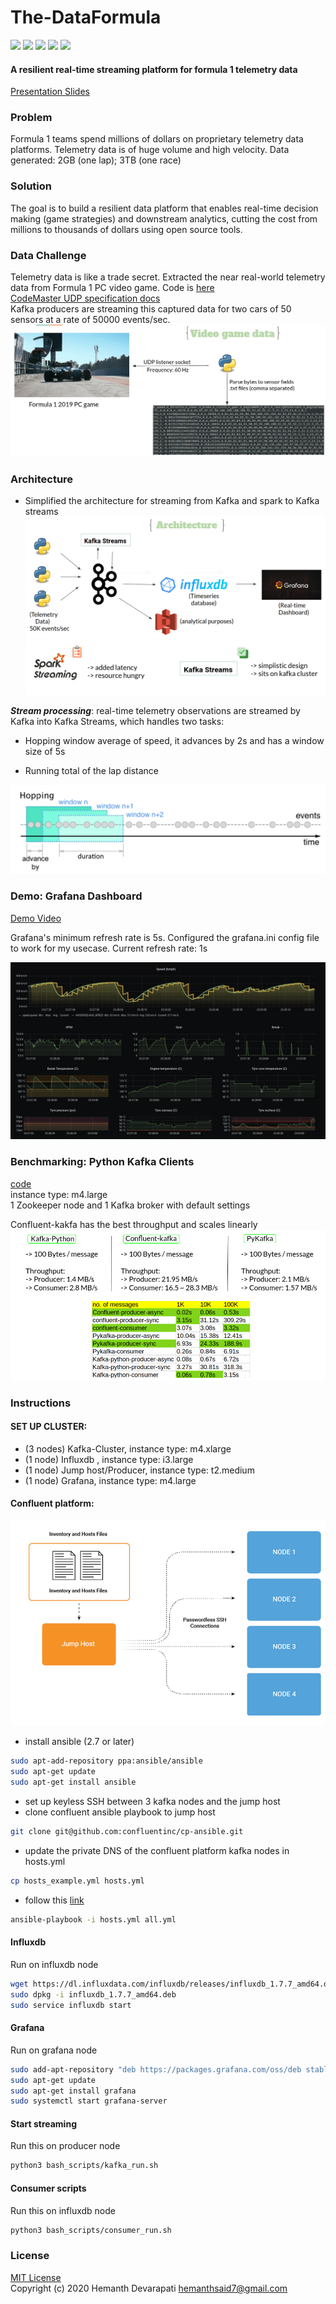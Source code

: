 # The-DataFormula
![](https://img.shields.io/badge/python-3.6-brightgreen) ![](https://img.shields.io/badge/influxdb-1.7.7-yellowgreen)
![](https://img.shields.io/badge/grafana-7.0.3-orange)
![](https://img.shields.io/badge/confluent--kafka-1.4.2-yellow) ![](https://img.shields.io/badge/license-MIT-lightgrey)
#### A resilient real-time streaming platform for formula 1 telemetry data
[Presentation Slides](https://docs.google.com/presentation/d/1iVNSijN6hWdmantrVPCrFRSPjSPBr-5AZsMWYGz8bFY)

### Problem
Formula 1 teams spend millions of dollars on proprietary telemetry data platforms. Telemetry data is of huge volume and high velocity. Data generated: 2GB (one lap); 3TB (one race)

### Solution
The goal is to build a resilient data platform that enables real-time decision making (game strategies) and downstream analytics, cutting the cost from millions to thousands of dollars using open source tools.

### Data Challenge
Telemetry data is like a trade secret. Extracted the near real-world telemetry data from Formula 1 PC video game. Code is [here](DataCollection/) <br />
[CodeMaster UDP specification docs](https://forums.codemasters.com/topic/44592-f1-2019-udp-specification/) <br />
Kafka producers are streaming this captured data for two cars of 50 sensors at a rate of 50000 events/sec. <br />
![data](docs/data.png) <br />

### Architecture
- Simplified the architecture for streaming from Kafka and spark to Kafka streams
![architecture](docs/pipeline.png) <br />
![sparkvsstreams](docs/spark.png) <br />

***Stream processing***: real-time telemetry observations are streamed by Kafka into Kafka Streams, which handles two tasks: 

 - Hopping window average of speed, it advances by 2s and has a window size of 5s
 
 - Running total of the lap distance <br />
 
 ![processing](docs/hopping.png)
 
 ### Demo: Grafana Dashboard
 
 [Demo Video](https://youtu.be/gUYPK_-QkPY)
 
 Grafana's minimum refresh rate is 5s. Configured the grafana.ini config file to work for my usecase. Current refresh rate: 1s
<br />

![Demo](docs/demo_1.png)

### Benchmarking: Python Kafka Clients
[code](benchmarking) <br />
instance type: m4.large <br />
1 Zookeeper node and 1 Kafka broker with default settings <br />

Confluent-kakfa has the best throughput and scales linearly <br />
![benchmark](docs/benchmark.png)

### Instructions

#### SET UP CLUSTER:
- (3 nodes) Kafka-Cluster, instance type: m4.xlarge
- (1 node) Influxdb , instance type: i3.large
- (1 node) Jump host/Producer, instance type: t2.medium
- (1 node) Grafana, instance type: m4.large

#### Confluent platform:
![pic](docs/ansible.png)
- install ansible (2.7 or later)
```bash
sudo apt-add-repository ppa:ansible/ansible
sudo apt-get update
sudo apt-get install ansible
```
- set up keyless SSH between 3 kafka nodes and the jump host
- clone confluent ansible playbook to jump host
```bash
git clone git@github.com:confluentinc/cp-ansible.git
```
- update the private DNS of the confluent platform kafka nodes in hosts.yml
```bash
cp hosts_example.yml hosts.yml
```
- follow this [link](https://docs.confluent.io/current/installation/cp-ansible/ansible-install.html)
```bash
ansible-playbook -i hosts.yml all.yml
```

#### Influxdb
Run on influxdb node
```bash
wget https://dl.influxdata.com/influxdb/releases/influxdb_1.7.7_amd64.deb 
sudo dpkg -i influxdb_1.7.7_amd64.deb
sudo service influxdb start
```

#### Grafana
Run on grafana node
```bash
sudo add-apt-repository "deb https://packages.grafana.com/oss/deb stable main"
sudo apt-get update
sudo apt-get install grafana
sudo systemctl start grafana-server
```

#### Start streaming
Run this on producer node
```bash
python3 bash_scripts/kafka_run.sh
```

#### Consumer scripts
Run this on influxdb node
```bash
python3 bash_scripts/consumer_run.sh
```

### License
[MIT License](LICENSE) <br />
Copyright (c) 2020 Hemanth Devarapati <hemanthsaid7@gmail.com>








